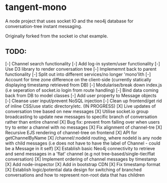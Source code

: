# tangent-mono

A node project that uses socket IO and the neo4j database for conversation-tree instant messaging.

Originally forked from the socket io chat example.

## TODO:
[-] Channel search functionality
[-] Add log-in system/user functionality
[-] Use D3 library to render conversation tree
[-] Implememnt back to parent functionality
[-] Split out into different services/no longer 'mono'lith
[-] Account for time zone difference on the client-side (currently statically displaying timestamp retrieved from DB)
[-] Modularise/break down index.js (i.e seperation of socket.io login from route handling)
[-] Bind data coming back from DB to model classes
[-] Add user property to Message objects
[-] Cleanse user input/prevent NoSQL injection
[-] Clean up frontend/get rid of inline CSS/use static directory/etc. (IN PROGRESS)
[X] Live updates of conversation tree based on new messages
[X] Utilise socket.io group broadcasting to update new messages to specific branch of conversation rather than entire channel
[X] Bug fix: prevent from falling over when users try to enter a channel with no messages
[X] Fix alignment of channel-tre
[X] Recursive EJS rendering of channel-tree on frontend
[X] API for getChannelByName
[X] /channel/:nodeId routing, where nodeId is any node with child messages (i.e does not have to have the label of Channel - could be a Message in it self)
[X] Establish basic Neo4j connectivity to retrieve and send messages in a 'flat' channel (e.g not tree-based/single-tier/flat conversation)
[X] Implement ordering of channel messages by timestamp
[X] Add node-inspector
[X] Add in bootstrap CDN
[X] Fix timestamp format
[X] Establish logic/potential data design for switching of branched conversations and how to represent non-root data that has children
